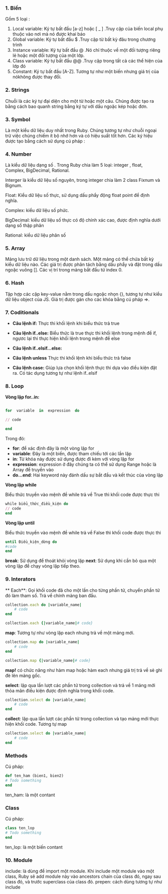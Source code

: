 ### 1. Biến
Gồm 5 loại :
1. Local variable: Ký tự bất đầu [a-z] hoặc [ _ ] .Truy cập của biến local phụ thuộc vào nơi mà nó được khai báo
2. Global variable: Ký tự bất đầu $ .Truy cập từ bất kỳ đâu trong chương trình
3. Instance variable: Ký tự bất đầu @ .Nó chỉ thuộc về một đối tượng riêng lẻ hoặc một đối tượng của một lớp.
4. Class variable: Ký tự bất đầu @@ .Truy cập trong tất cả các thể hiện của lớp đó
5. Constant: Ký tự bất đầu [A-Z]. Tương tự như một biến nhưng giá trị của nókhông được thay đổi.
### 2. Strings

Chuỗi là các ký tự đại diện cho một từ hoặc một câu. Chúng được tạo ra bằng cách bao quanh string bằng ký tự với dấu ngoặc kép hoặc đơn.

### 3. Symbol

Là một kiểu dữ liệu duy nhất trong Ruby. Chúng tương tự như chuỗi ngoại trừ việc chúng chiếm ít bộ nhớ hơn và có hiệu suất tốt hơn. Các ký hiệu được tạo bằng cách sử dụng cú pháp :

### 4. Number

Là kiểu dữ liệu dạng số . Trong Ruby chia làm 5 loại: integer , float, Complex, BigDecimal, Rational.

Interger là kiểu dữ liệu số nguyên, trong integer chia làm 2 class Fixnum và Bignum.

Float: Kiểu dữ liệu số thực, sử dụng dấu phẩy động float point để định nghĩa.

Complex: kiểu dữ liệu số phức.

BigDecimal: kiểu dữ liệu số thực có độ chính xác cao, được định nghĩa dưới dạng số thập phân
  
Rational: kiểu dữ liệu phân số

### 5. Array

Mảng lưu trữ dữ liệu trong một danh sách. Một mảng có thể chứa bất kỳ kiểu dữ liệu nào. Các giá trị được phân tách bằng dấu phẩy và đặt trong dấu ngoặc vuông []. Các vị trí trong mảng bắt đầu từ index 0.

### 6. Hash

Tập hợp các cặp key-value nằm trong dấu ngoặc nhọn {}, tương tự như kiểu dữ liệu object của JS. Giá trị được gán cho các khóa bằng cú pháp =>.

### 7. Coditionals

- **Câu lệnh if:** Thực thi khối lệnh khi biểu thức trả true

- **Câu lệnh if..else:** Biểu thức là true thực thi khối lệnh trong mệnh đề if, ngựơc lại thi thực hiện khối lệnh trong mệnh đề else

- **Câu lệnh if..elsif...else:**
  
- **Câu lệnh unless** Thực thi khối lệnh khi biểu thức trả false

- **Câu lệnh case:** Giúp lựa chọn khối lệnh thực thi dựa vào điều kiện đặt ra. Có tác dụng tương tự như lệnh if..elsif

### 8. Loop

**Vòng lặp for..in:**

```ruby

for  variable  in  expression  do

// code

end

```
Trong đó:
-  **for**: để xác định đây là một vòng lặp for
-   **variable**: Đây là một biến, được tham chiếu tới các lần lặp
-   **in**: Từ khóa này được sử dụng được đi kèm với vòng lặp for
-   **expression**: expression ở đây chúng ta có thể sử dụng Range hoặc là Array để truyền vào
-   **do...end**: Hai keyword này đánh dấu sự bắt đầu và kết thúc của vòng lặp

**Vòng lặp while**

Biểu thức truyền vào mệnh đề while trả về True thì khối code được thực thi
```Ruby
while biểu_thức_điều_kiện do
// code
end
```
**Vòng lặp until**

Biểu thức truyền vào mệnh đề while trả về False thì khối code được thực thi
```Ruby
until Điều_kiện_dừng do
#code
end
```  
**break**: Sử dụng để thoát khỏi vòng lặp
**next**: Sử dụng khi cần bỏ qua một vòng lặp để chạy vòng lặp tiếp theo.
### 9. Interators

** Each**: Gọi khối code đã cho một lần cho từng phần tử, chuyển phần tử đó làm tham số. Trả về chính mảng ban đầu.

```ruby
collection.each do |variable_name|
	# code
end
```
```ruby
collection.each {|variable_name|# code}
```
  **map**: Tương tự như vòng lặp each nhưng trả về  một mảng mới. 
  


```ruby
collection.map do |variable_name|
	# code
end
```
```ruby
collection.map {|variable_name|# code}
```
**map!** có chức năng như hàm map hoặc hàm each nhưng giá trị trả về sẻ ghi đè lên mảng gốc.

**select**: lặp qua lần lượt các phần tử trong collection và trả về 1 mảng mới thỏa mãn điều kiện được định nghĩa trong khối code.
```ruby
collection.select do |variable_name|
	# code
end
```
**collect**: lặp qua lần lượt các phần tử trong collection và tạo mảng mới thực hiện khối code. Tương tự map
```ruby
collection.select do |variable_name|
	# code
end
```
### Methods
Cú pháp:
```ruby
def ten_ham (bien1, bien2)
# Todo something
end
```
ten_ham: là một contant
### Class

Cú pháp:

```ruby
class ten_lop
# Todo something
end
```
ten_lop: là một biến contant

### 10. Module
 include: là dùng để import một module. Khi include một module vào một class, Ruby sẽ add module này vào ancestors chain của class đó, ngay sau class đó, và trước superclass của class đó.
 prepen: cách dùng tương tự như include 